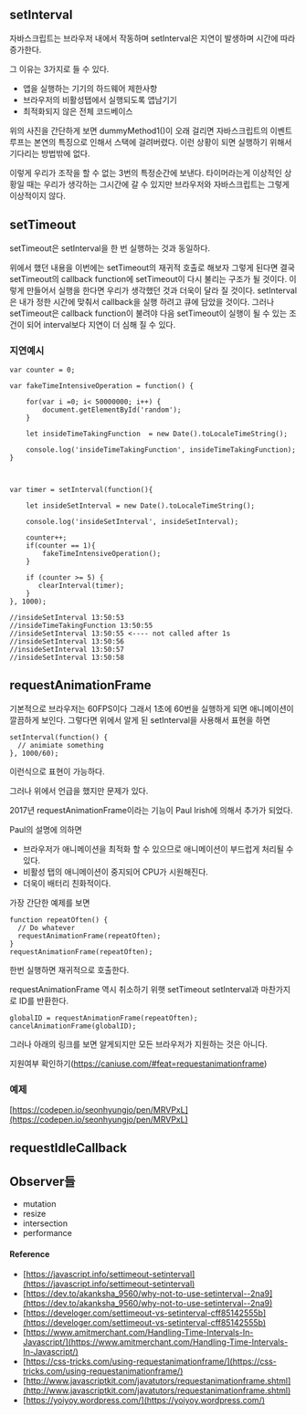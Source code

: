 ## setInterval

자바스크립트는 브라우저 내에서 작동하며 setInterval은 지연이 발생하며 시간에 따라 증가한다.

그 이유는 3가지로 들 수 있다.

- 앱을 실행하는 기기의 하드웨어 제한사항
- 브라우저의 비활성탭에서 실행되도록 앱남기기
- 최적화되지 않은 전체 코드베이스

[](https://www.notion.so/a4317bde62d34bda9a301a8acd32908e#f6513b5e2b9642a3add819ae22f3c8fe)

위의 사진을 간단하게 보면 dummyMethod1()이 오래 걸리면 자바스크립트의 이벤트 루프는 본연의 특징으로 인해서 스택에 걸려버렸다. 이런 상황이 되면 실행하기 위해서 기다리는 방법밖에 없다. 

이렇게 우리가 조작을 할 수 없는 3번의 특정순간에 보낸다. 타이머라는게 이상적인 상황일 때는 우리가 생각하는 그시간에 갈 수 있지만 브라우저와 자바스크립트는 그렇게 이상적이지 않다.

## setTimeout

setTimeout은 setInterval을 한 번 실행하는 것과 동일하다.

[](https://www.notion.so/a4317bde62d34bda9a301a8acd32908e#ad2fce717cb04048bbae863ab0315fd9)

위에서 했던 내용을 이번에는 setTimeout의 재귀적 호출로 해보자 그렇게 된다면 결국 setTimeout의  callback function에 setTimeout이 다시 불리는 구조가 될 것이다. 이렇게 만들어서 실행을 한다면 우리가 생각했던 것과 더욱이 달라 질 것이다. setInterval은 내가 정한 시간에 맞춰서 callback을 실행 하려고 큐에 담았을 것이다. 그러나 setTimeout은 callback function이 불려야 다음 setTimeout이 실행이 될 수 있는 조건이 되어 interval보다 지연이 더 심해 질 수 있다.

### 지연예시

    var counter = 0;
    
    var fakeTimeIntensiveOperation = function() {
    
        for(var i =0; i< 50000000; i++) {
            document.getElementById('random');
        }
    
        let insideTimeTakingFunction  = new Date().toLocaleTimeString();
    
        console.log('insideTimeTakingFunction', insideTimeTakingFunction);
    }
    
    
    
    var timer = setInterval(function(){ 
    
        let insideSetInterval = new Date().toLocaleTimeString();
    
        console.log('insideSetInterval', insideSetInterval);
    
        counter++;
        if(counter == 1){
            fakeTimeIntensiveOperation();
        }
    
        if (counter >= 5) {
           clearInterval(timer);
        }
    }, 1000);
    
    //insideSetInterval 13:50:53
    //insideTimeTakingFunction 13:50:55
    //insideSetInterval 13:50:55 <---- not called after 1s
    //insideSetInterval 13:50:56
    //insideSetInterval 13:50:57
    //insideSetInterval 13:50:58 

## requestAnimationFrame

기본적으로 브라우저는 60FPS이다 그래서 1초에 60번을 실행하게 되면 애니메이션이 깔끔하게 보인다. 그렇다면 위에서 알게 된 setInterval을 사용해서 표현을 하면

    setInterval(function() {
      // animiate something
    }, 1000/60);

이런식으로 표현이 가능하다. 

그러나 위에서 언급을 했지만 문제가 있다.

2017년 requestAnimationFrame이라는 기능이 Paul Irish에 의해서 추가가 되었다.

Paul의 설명에 의하면

- 브라우저가 애니메이션을 최적화 할 수 있으므로 애니메이션이 부드럽게 처리될 수 있다.
- 비활성 탭의 애니메이션이 중지되어 CPU가 시원해진다.
- 더욱이 배터리 친화적이다.

가장 간단한 예제를 보면

    function repeatOften() {
      // Do whatever
      requestAnimationFrame(repeatOften);
    }
    requestAnimationFrame(repeatOften);

한번 실행하면 재귀적으로 호출한다.

requestAnimationFrame 역시 취소하기 위햇 setTimeout setInterval과 마찬가지로 ID를 반환한다.

    globalID = requestAnimationFrame(repeatOften);
    cancelAnimationFrame(globalID);

그러나 아래의 링크를 보면 알게되지만 모든 브라우저가 지원하는 것은 아니다.

지원여부 확인하기(https://caniuse.com/#feat=requestanimationframe)

### 예제

[https://codepen.io/seonhyungjo/pen/MRVPxL](https://codepen.io/seonhyungjo/pen/MRVPxL)

## requestIdleCallback

## Observer들

- mutation
- resize
- intersection
- performance

#### Reference

- [https://javascript.info/settimeout-setinterval](https://javascript.info/settimeout-setinterval)
- [https://dev.to/akanksha_9560/why-not-to-use-setinterval--2na9](https://dev.to/akanksha_9560/why-not-to-use-setinterval--2na9)
- [https://develoger.com/settimeout-vs-setinterval-cff85142555b](https://develoger.com/settimeout-vs-setinterval-cff85142555b)
- [https://www.amitmerchant.com/Handling-Time-Intervals-In-Javascript/](https://www.amitmerchant.com/Handling-Time-Intervals-In-Javascript/)
- [https://css-tricks.com/using-requestanimationframe/](https://css-tricks.com/using-requestanimationframe/)
- [http://www.javascriptkit.com/javatutors/requestanimationframe.shtml](http://www.javascriptkit.com/javatutors/requestanimationframe.shtml)
- [https://yoiyoy.wordpress.com/](https://yoiyoy.wordpress.com/)